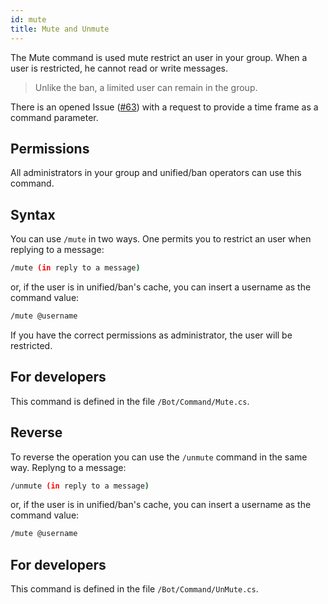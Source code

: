 ```yaml
---
id: mute
title: Mute and Unmute
---
```


The Mute command is used mute restrict an user in your group. When a user is restricted, he cannot read or write 
messages.

> Unlike the ban, a limited user can remain in the group.

There is an opened Issue ([#63](https://github.com/unified-ban/Terminal/issues/63)) with a request to provide a time 
frame as a command parameter.

## Permissions

All administrators in your group and unified/ban operators can use this command.

## Syntax

You can use `/mute` in two ways. One permits you to restrict an user when replying to a message:

```bash
/mute (in reply to a message)
```

or, if the user is in unified/ban's cache, you can insert a username as the command value:

```bash
/mute @username
```

If you have the correct permissions as administrator, the user will be restricted.

## For developers

This command is defined in the file `/Bot/Command/Mute.cs`.

## Reverse

To reverse the operation you can use the `/unmute` command in the same way. Replyng to a message:

```bash
/unmute (in reply to a message)
```

or, if the user is in unified/ban's cache, you can insert a username as the command value:

```bash
/mute @username
```

## For developers

This command is defined in the file `/Bot/Command/UnMute.cs`.
